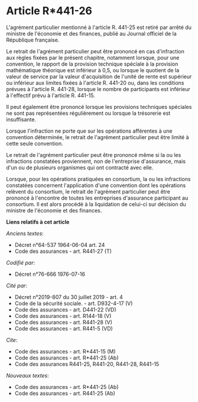 # Article R*441-26

L'agrément particulier mentionné à l'article R. 441-25 est retiré par arrêté du ministre de l'économie et des finances,
publié au Journal officiel de la République française.

Le retrait de l'agrément particulier peut être prononcé en cas d'infraction aux règles fixées par le présent chapitre,
notamment lorsque, pour une convention, le rapport de la provision technique spéciale à la provision mathématique théorique
est inférieur à 0,5, ou lorsque le quotient de la valeur de service par la valeur d'acquisition de l'unité de rente est
supérieur ou inférieur aux limites fixées à l'article R. 441-20 ou, dans les conditions prévues à l'article R. 441-28,
lorsque le nombre de participants est inférieur à l'effectif prévu à l'article R. 441-15.

Il peut également être prononcé lorsque les provisions techniques spéciales ne sont pas représentées régulièrement ou lorsque
la trésorerie est insuffisante.

Lorsque l'infraction ne porte que sur les opérations afférentes à une convention déterminée, le retrait de l'agrément
particulier peut être limité à cette seule convention.

Le retrait de l'agrément particulier peut être prononcé même si la ou les infractions constatées proviennent, non de
l'entreprise d'assurance, mais d'un ou de plusieurs organismes qui ont contracté avec elle.

Lorsque, pour les opérations pratiquées en consortium, la ou les infractions constatées concernent l'application d'une
convention dont les opérations relèvent du consortium, le retrait de l'agrément particulier peut être prononcé à l'encontre
de toutes les entreprises d'assurance participant au consortium. Il est alors procédé à la liquidation de celui-ci sur
décision du ministre de l'économie et des finances.

**Liens relatifs à cet article**

_Anciens textes_:

  - Décret n°64-537 1964-06-04 art. 24
  - Code des assurances - art. R441-27 (T)

_Codifié par_:

  - Décret n°76-666 1976-07-16

_Cité par_:

  - Décret n°2019-807 du 30 juillet 2019 - art. 4
  - Code de la sécurité sociale. - art. D932-4-17 (V)
  - Code des assurances - art. D441-22 (VD)
  - Code des assurances - art. R144-18 (V)
  - Code des assurances - art. R441-28 (V)
  - Code des assurances - art. R441-5 (VD)

_Cite_:

  - Code des assurances - art. R*441-15 (M)
  - Code des assurances - art. R*441-25 (Ab)
  - Code des assurances R441-25, R441-20, R441-28, R441-15

_Nouveaux textes_:

  - Code des assurances - art. R*441-25 (Ab)
  - Code des assurances - art. R441-25 (Ab)

